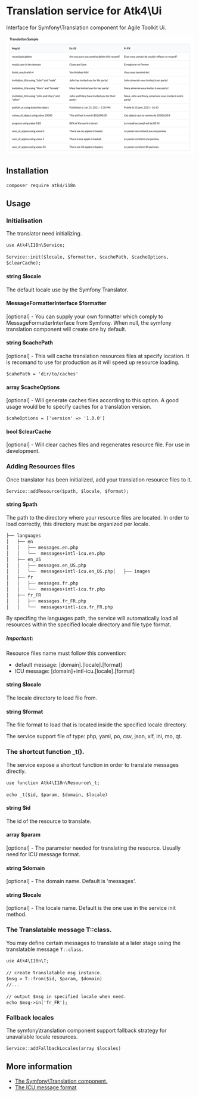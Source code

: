# Translation service for Atk4\Ui

Interface for Symfony\Translation component for Agile Toolkit Ui.

![sample](images/sample.png)

## Installation

```
composer require atk4/i18n
```

## Usage

### Initialisation

The translator need initializing.

```
use Atk4\I18n\Service;

Service::init($locale, $formatter, $cachePath, $cacheOptions, $clearCache);
```

#### string $locale 
The default locale use by the Symfony Translator.

#### MessageFormatterInterface $formatter

[optional] - You can supply your own formatter which comply to MessageFormatterInterface from Symfony.
When null, the symfony translation component will create one by default.

#### string $cachePath

[optional] - This will cache translation resources files at specify location. It is recomand to use for production as it will
speed up resource loading.

```
$cahePath = 'dir/to/caches'
```

#### array $cacheOptions

[optional] - Will generate caches files according to this option. A good usage
would be to specify caches for a translation version.

```
$caheOptions = ['version' => '1.0.0']
```

#### bool $clearCache

[optional] - Will clear caches files and regenerates resource file. For use in development. 

### Adding Resources files

Once translator has been initialized, add your translation resource files to it.

```
Service::addResource($path, $locale, $format);
```

#### string $path

The path to the directory where your resource files are located. In order to load
correctly, this directory must be organized per locale.

```
├── languages
│   ├── en
│   │   ├── messages.en.php
│   │   └──  messages+intl-icu.en.php
│   ├── en_US
│   │   ├── messages.en_US.php
│   │   └──  messages+intl-icu.en_US.php│   ├── images
│   ├── fr
│   │   ├── messages.fr.php
│   │   └──  messages+intl-icu.fr.php
│   ├── fr_FR
│   │   ├── messages.fr_FR.php
│   │   └──  messages+intl-icu.fr_FR.php
```

By specifing the languages path, the service will automatically load all resources
within the specified locale directory and file type format.

##### Important: 
Resource files name must follow this convention:
- default message: [domain].[locale].[format]
- ICU message: [domain]+intl-icu.[locale].[format]

#### string $locale

The locale directory to load file from.

#### string $format

The file format to load that is located inside the specified locale directory.

The service support file of type: php, yaml, po, csv, json, xlf, ini, mo, qt.

### The shortcut function _t().

The service expose a shortcut function in order to translate messages directly.

```
use function Atk4\I18n\Resource\_t;

echo _t($id, $param, $domain, $locale)
```

#### string $id

The id of the resource to translate.

#### array $param

[optional] - The parameter needed for translating the resource. Usually need for ICU message format.

#### string $domain

[optional] - The domain name. Default is 'messages'.

#### string $locale

[optional] - The locale name. Default is the one use in the service init method.

### The Translatable message T::class.

You may define certain messages to translate at a later stage using the 
translatable message `T::class`.

```
use Atk4\I18n\T;

// create translatable msg instance.
$msg = T::from($id, $param, $domain)
//...

// output $msg in specified locale when need.
echo $msg->in('fr_FR');
```

### Fallback locales

The symfony\translation component support fallback strategy for unavailable locale resources.

```
Service::addFallbackLocales(array $locales)
```

## More information

- [The Symfony\Translation component.](https://symfony.com/index.php/doc/current/translation.html)
- [The ICU message format](https://symfony.com/index.php/doc/current/translation/message_format.html)